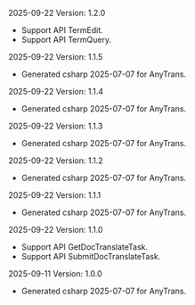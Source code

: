 2025-09-22 Version: 1.2.0
- Support API TermEdit.
- Support API TermQuery.


2025-09-22 Version: 1.1.5
- Generated csharp 2025-07-07 for AnyTrans.

2025-09-22 Version: 1.1.4
- Generated csharp 2025-07-07 for AnyTrans.

2025-09-22 Version: 1.1.3
- Generated csharp 2025-07-07 for AnyTrans.

2025-09-22 Version: 1.1.2
- Generated csharp 2025-07-07 for AnyTrans.

2025-09-22 Version: 1.1.1
- Generated csharp 2025-07-07 for AnyTrans.

2025-09-22 Version: 1.1.0
- Support API GetDocTranslateTask.
- Support API SubmitDocTranslateTask.


2025-09-11 Version: 1.0.0
- Generated csharp 2025-07-07 for AnyTrans.


